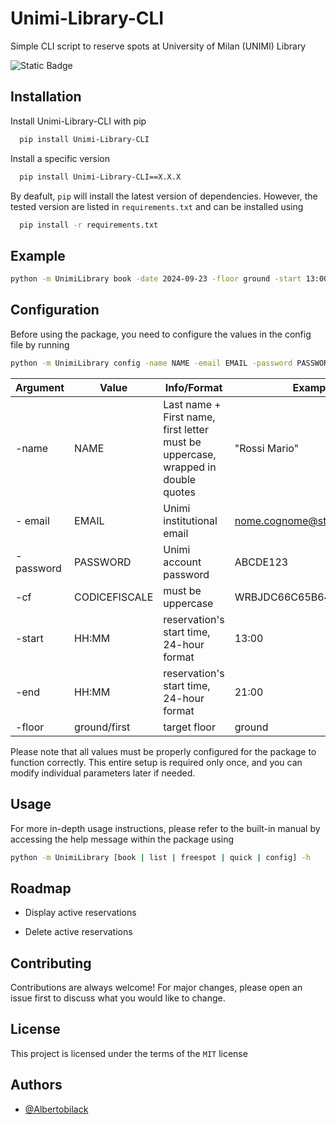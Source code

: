 # Unimi-Library-CLI 

Simple CLI script to reserve spots at University of Milan (UNIMI) Library

![Static Badge](https://img.shields.io/badge/semver-1.0.1-blue)
## Installation

Install Unimi-Library-CLI with pip

```bash
  pip install Unimi-Library-CLI
```

Install a specific version

```bash
  pip install Unimi-Library-CLI==X.X.X
```

By deafult, `pip` will install the latest version of dependencies. However, the tested version are listed in `requirements.txt` and can be installed using

```bash
  pip install -r requirements.txt
```
## Example

```bash
python -m UnimiLibrary book -date 2024-09-23 -floor ground -start 13:00 -end 21:00
```
## Configuration

Before using the package, you need to configure the values in the config file by running

```bash
python -m UnimiLibrary config -name NAME -email EMAIL -password PASSWORD -cf CODICEFISCALE -start HH:MM -end HH:MM -floor [{ground, first}]
```

| Argument | Value         | Info/Format       | Example       |
| ------------- | ------------- | ------------- | ------------- |
| -name | NAME  | Last name + First name, first letter must be uppercase, wrapped in double quotes | "Rossi Mario" |
| - email | EMAIL  | Unimi institutional email | nome.cognome@studenti.unimi.it |
| -password | PASSWORD | Unimi account password | ABCDE123 |
| -cf | CODICEFISCALE | must be uppercase | WRBJDC66C65B642X |
| -start | HH:MM | reservation's start time, 24-hour format | 13:00 |
| -end | HH:MM | reservation's start time, 24-hour format | 21:00|
| -floor | ground/first | target floor | ground |


Please note that all values must be properly configured for the package to function correctly. This entire setup is required only once, and you can modify individual parameters later if needed.
## Usage

For more in-depth usage instructions, please refer to the built-in manual by accessing the help message within the package using

```bash
python -m UnimiLibrary [book | list | freespot | quick | config] -h
```

## Roadmap

- Display active reservations

- Delete active reservations
## Contributing

Contributions are always welcome! For major changes, please open an issue first
to discuss what you would like to change.
## License

This project is licensed under the terms of the `MIT` license
## Authors

- [@Albertobilack](https://github.com/Albertobilack)